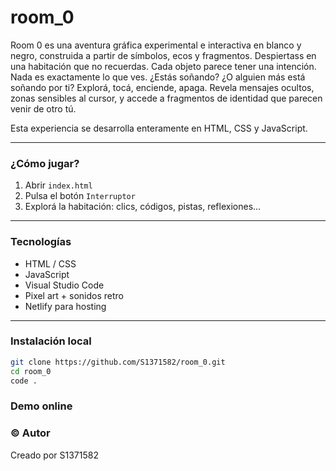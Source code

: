 # room_0 

Room 0 es una aventura gráfica experimental e interactiva en blanco y negro, construida a partir de símbolos, ecos y fragmentos.
Despiertass en una habitación que no recuerdas. Cada objeto parece tener una intención. Nada es exactamente lo que ves. ¿Estás soñando? ¿O alguien más está soñando por ti?
Explorá, tocá, enciende, apaga. Revela mensajes ocultos, zonas sensibles al cursor, y accede a fragmentos de identidad que parecen venir de otro tú.

Esta experiencia se desarrolla enteramente en HTML, CSS y JavaScript.


---
### ¿Cómo jugar?

1. Abrir `index.html`
2. Pulsa el botón `Interruptor`
3. Explorá la habitación: clics, códigos, pistas, reflexiones...

---

### Tecnologías

- HTML / CSS
- JavaScript 
- Visual Studio Code
- Pixel art + sonidos retro
- Netlify para hosting

---

### Instalación local

```bash
git clone https://github.com/S1371582/room_0.git
cd room_0
code .
```

### Demo online

### © Autor
Creado por S1371582

